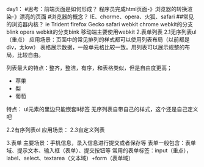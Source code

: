 day1：
#思考：前端页面是如何形成？
程序员完成html页面-》浏览器的转换渲染-》漂亮的页面
#浏览器的概念？
IE、chorme、opera、火狐、safari
##常见的浏览器内核？
ie    Trident
firefox   Gecko
safari    webkit
chrome     webkit的分支blink
opera       webkit的分支bink
移动端主要使用webkit
2.表单列表
2.1无序列表ul（重点）
应用场景：页面中的常见排列的样式都可以使用列表布局（以前都是div，太low）
表格展示数据，一般单元格比较一致。用列表可以展示规整的布局，比较自由。

列表最大的特点：整齐，整洁，有序，和表格类似，但是自由度更高；
        <ul>
            <li>苹果</li>
            <li>梨</li>
            <li>葡萄</li>
        </ul>
特点：
    ul元素的里边只能嵌套li标签
    无序列表自带自己的样式，这个还是自己定义吧

2.2有序列表ol
应用场景：
2.3自定义列表

3.表单
主要场景：手机信息，录入信息进行提交或者保存等
表单一般包含：表单域、提示文本、输入框（表单）、提交按钮等
常用的表单标签：input（重点），label、select、textarea（文本域）+form（表单域）



